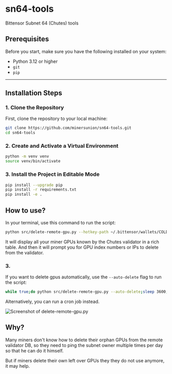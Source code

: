 # sn64-tools
Bittensor Subnet 64 (Chutes) tools


## Prerequisites

Before you start, make sure you have the following installed on your system:

- Python 3.12 or higher
- `git`
- `pip`

---

## Installation Steps

### 1. Clone the Repository

First, clone the repository to your local machine:

```bash
git clone https://github.com/minersunion/sn64-tools.git
cd sn64-tools
```

### 2. Create and Activate a Virtual Environment
```bash
python -m venv venv
source venv/bin/activate
```

### 3. Install the Project in Editable Mode
```bash
pip install --upgrade pip
pip install -r requirements.txt
pip install -e .
```


## How to use?

In your terminal, use this command to run the script:
```sh
python src/delete-remote-gpu.py --hotkey-path ~/.bittensor/wallets/COLDKEY_NAME/hotkeys/HOTKEY_NAME --miner-api-url http://x.x.x.x:32000
```
It will display all your miner GPUs known by the Chutes validator in a rich table.
And then it will prompt you for GPU index numbers or IPs to delete from the validator.

### 3.
If you want to delete gpus automatically, use the `--auto-delete` flag to run the script:
```sh
while true;do python src/delete-remote-gpu.py --auto-delete;sleep 3600;done
```
Alternatively, you can run a cron job instead.

![Screenshot of delete-remote-gpu.py](src/screenshot-delete-remote-gpu.png)

## Why?
Many miners don't know how to delete their orphan GPUs from the remote validator DB, so they need to ping the subnet owner multiple times per day so that he can do it himself.

But if miners delete their own left over GPUs they they do not use anymore, it may help.

